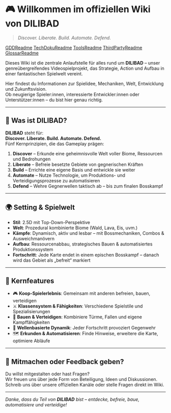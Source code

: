 
# 🎮 Willkommen im offiziellen Wiki von **DILIBAD**

> *Discover. Liberate. Build. Automate. Defend.*

[GDDReadme](GDD/GDDReadme.md)
[TechDokuReadme](TechDoku/TechDokuReadme.md)
[ToolsReadme](ToolsReadme/ToolsReadme.md)
[ThirdPartyReadme](ThirdParty/ThirdPartyReadme.md)
[GlossarReadme](Glossar/GlossarReadme.md)



Dieses Wiki ist die zentrale Anlaufstelle für alles rund um **DILIBAD** – unser genreübergreifendes Videospielprojekt, das Strategie, Action und Aufbau in einer fantastischen Spielwelt vereint.

Hier findest du Informationen zur Spielidee, Mechaniken, Welt, Entwicklung und Zukunftsvision.  
Ob neugierige Spieler:innen, interessierte Entwickler:innen oder Unterstützer:innen – du bist hier genau richtig.

---

## 📌 Was ist DILIBAD?

**DILIBAD** steht für:  
**Discover. Liberate. Build. Automate. Defend.**  
Fünf Kernprinzipien, die das Gameplay prägen:

1. **Discover** – Erkunde eine geheimnisvolle Welt voller Biome, Ressourcen und Bedrohungen  
2. **Liberate** – Befreie besetzte Gebiete von gegnerischen Kräften  
3. **Build** – Errichte eine eigene Basis und entwickle sie weiter  
4. **Automate** – Nutze Technologie, um Produktions- und Verteidigungsprozesse zu automatisieren  
5. **Defend** – Wehre Gegnerwellen taktisch ab – bis zum finalen Bosskampf

---

## 🌍 Setting & Spielwelt

- **Stil**: 2.5D mit Top-Down-Perspektive  
- **Welt**: Prozedural kombinierte Biome (Wald, Lava, Eis, uvm.)  
- **Kämpfe**: Dynamisch, aktiv und lesbar – mit Bossmechaniken, Combos & Ausweichmanövern  
- **Aufbau**: Ressourcenabbau, strategisches Bauen & automatisiertes Produktionssystem  
- **Fortschritt**: Jede Karte endet in einem epischen Bosskampf – danach wird das Gebiet als „befreit“ markiert

---

## 🧩 Kernfeatures

- 🎮 **Koop-Spielerlebnis**: Gemeinsam mit anderen befreien, bauen, verteidigen  
- ⚔️ **Klassensystem & Fähigkeiten**: Verschiedene Spielstile und Spezialisierungen  
- 🧱 **Bauen & Verteidigen**: Kombiniere Türme, Fallen und eigene Kampffähigkeiten  
- 🔁 **Wellenbasierte Dynamik**: Jeder Fortschritt provoziert Gegenwehr  
- 🗺️ **Erkunden & Automatisieren**: Finde Hinweise, erweitere die Karte, optimiere Abläufe



---

## 💬 Mitmachen oder Feedback geben?

Du willst mitgestalten oder hast Fragen?  
Wir freuen uns über jede Form von Beteiligung, Ideen und Diskussionen.  
Schreib uns über unsere offiziellen Kanäle oder stelle Fragen direkt im Wiki.

---

*Danke, dass du Teil von **DILIBAD** bist – entdecke, befreie, baue, automatisiere und verteidige!*
